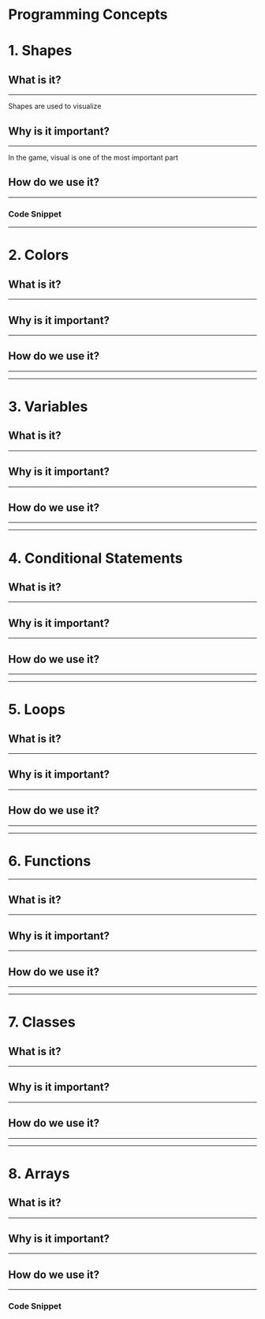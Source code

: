 # Programming Concepts

# 1. Shapes

## What is it?
---
Shapes are used to visualize 

## Why is it important? 
---
In the game, visual is one of the most important part

## How do we use it?
---

### Code Snippet
---
# 2. Colors

## What is it?
---


## Why is it important? 
---


## How do we use it?
---

---
# 3. Variables

## What is it?
---


## Why is it important? 
---


## How do we use it?
---

---
# 4. Conditional Statements

## What is it?
---


## Why is it important? 
---


## How do we use it?
---

---
# 5. Loops

## What is it?
---


## Why is it important? 
---


## How do we use it?
---

---
# 6. Functions
---
## What is it?
---


## Why is it important? 
---


## How do we use it?
---

---
# 7. Classes

## What is it?
---


## Why is it important? 
---


## How do we use it?
---

---
# 8. Arrays

## What is it?
---


## Why is it important? 
---


## How do we use it?
---

### Code Snippet

